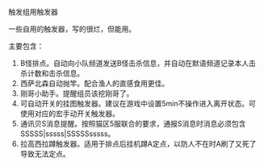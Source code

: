 触发组用触发器

一些自用的触发器，写的很烂，但能用。

主要包含：
1. B怪排点。自动向小队频道发送B怪击杀信息，并自动在默语频道记录本人击杀计数和击杀信息。
2. 西萨北森自动抛竿。配合渔人的直感食用更佳。
3. 刚哥小助手。提醒组员该挖刚哥了。
4. 可自动开关的挂图触发器。建议在游戏中设置5min不操作进入离开状态。可使用对应的宏手动开关触发器。
5. 通讯贝S消息提醒。按照猫区5服联合的要求，通报S消息时消息必须包含SSSSS|sssss|SSSSSsssss。
6. 拉高西拉蹲触发器。适用于排点后挂机蹲A定点，以防人不在时A刷了又死了导致无法定点。
